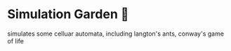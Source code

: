 
# Simulation Garden 🌿


 simulates some celluar automata, including langton's ants, conway's game of life 
